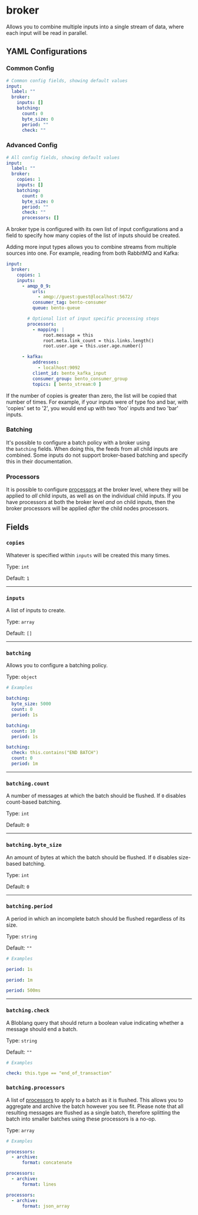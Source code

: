 # broker

Allows you to combine multiple inputs into a single stream of data, where each input will be read in parallel.

## YAML Configurations

### Common Config

```yaml
# Common config fields, showing default values
input:
  label: ""
  broker:
    inputs: []
    batching:
      count: 0
      byte_size: 0
      period: ""
      check: ""
```

### Advanced Config

```yaml
# All config fields, showing default values
input:
  label: ""
  broker:
    copies: 1
    inputs: []
    batching:
      count: 0
      byte_size: 0
      period: ""
      check: ""
      processors: []
```

A broker type is configured with its own list of input configurations and a field to specify how many copies of the list of inputs should be created.

Adding more input types allows you to combine streams from multiple sources into one. For example, reading from both RabbitMQ and Kafka:

```yaml
input:
  broker:
    copies: 1
    inputs:
      - amqp_0_9:
          urls:
            - amqp://guest:guest@localhost:5672/
          consumer_tag: bento-consumer
          queue: bento-queue

        # Optional list of input specific processing steps
        processors:
          - mapping: |
              root.message = this
              root.meta.link_count = this.links.length()
              root.user.age = this.user.age.number()

      - kafka:
          addresses:
            - localhost:9092
          client_id: bento_kafka_input
          consumer_group: bento_consumer_group
          topics: [ bento_stream:0 ]
```

If the number of copies is greater than zero, the list will be copied that number of times. For example, if your inputs were of type foo and bar, with 'copies' set to '2', you would end up with two 'foo' inputs and two 'bar' inputs.

### Batching

It's possible to configure a batch policy with a broker using the `batching` fields. When doing this, the feeds from all child inputs are combined. Some inputs do not support broker-based batching and specify this in their documentation.

### Processors

It is possible to configure [processors](../../components/processors/index.md) at the broker level, where they will be applied to *all* child inputs, as well as on the individual child inputs. If you have processors at both the broker level *and* on child inputs, then the broker processors will be applied *after* the child nodes processors.

## Fields

### `copies`

Whatever is specified within `inputs` will be created this many times.

Type: `int`

Default: `1`

---

### `inputs`

A list of inputs to create.

Type: `array`

Default: `[]`

---

### `batching`

Allows you to configure a batching policy.

Type: `object`

```yaml
# Examples

batching:
  byte_size: 5000
  count: 0
  period: 1s

batching:
  count: 10
  period: 1s

batching:
  check: this.contains("END BATCH")
  count: 0
  period: 1m
```

---

### `batching.count`

A number of messages at which the batch should be flushed. If `0` disables count-based batching.

Type: `int`

Default: `0`

---

### `batching.byte_size`

An amount of bytes at which the batch should be flushed. If `0` disables size-based batching.

Type: `int`

Default: `0`

---

### `batching.period`

A period in which an incomplete batch should be flushed regardless of its size.

Type: `string`

Default: `""`

```yaml
# Examples

period: 1s

period: 1m

period: 500ms
```

---

### `batching.check`

A Bloblang query that should return a boolean value indicating whether a message should end a batch.

Type: `string`

Default: `""`

```yaml
# Examples

check: this.type == "end_of_transaction"
```

### `batching.processors`

A list of [processors](../../components/processors/index.md) to apply to a batch as it is flushed. This allows you to aggregate and archive the batch however you see fit. Please note that all resulting messages are flushed as a single batch, therefore splitting the batch into smaller batches using these processors is a no-op.

Type: `array`

```yaml
# Examples

processors:
  - archive:
      format: concatenate

processors:
  - archive:
      format: lines

processors:
  - archive:
      format: json_array
```